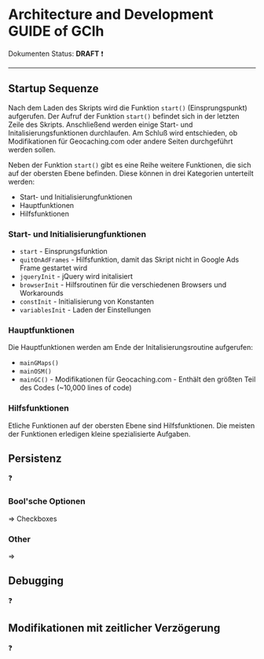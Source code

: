 # Architecture and Development GUIDE of GClh

Dokumenten Status:  **DRAFT** :exclamation:

---

## Startup Sequenze
Nach dem Laden des Skripts wird die Funktion ```start()``` (Einsprungspunkt) aufgerufen. Der Aufruf der Funktion ```start()``` befindet sich in der letzten Zeile des Skripts. Anschließend werden einige Start- und Initalisierungsfunktionen durchlaufen. Am Schluß wird entschieden, ob Modifikationen für Geocaching.com oder andere Seiten durchgeführt werden sollen.

Neben der Funktion ```start()```  gibt es eine Reihe weitere Funktionen, die sich auf der obersten Ebene befinden. Diese können in drei Kategorien unterteilt werden:
* Start- und Initialisierungfunktionen
* Hauptfunktionen
* Hilfsfunktionen

### Start- und Initialisierungfunktionen
* ```start``` - Einsprungsfunktion
* ```quitOnAdFrames``` - Hilfsfunktion, damit das Skript nicht in Google Ads Frame gestartet wird
* ```jqueryInit``` - jQuery wird initalisiert
* ```browserInit``` - Hilfsroutinen für die verschiedenen Browsers und Workarounds
* ```constInit```  - Initialisierung von Konstanten
* ```variablesInit``` - Laden der Einstellungen

### Hauptfunktionen
Die Hauptfunktionen werden am Ende der Initalisierungsroutine aufgerufen:
* ```mainGMaps()```
* ```mainOSM()```
* ```mainGC()``` - Modifikationen für Geocaching.com - Enthält den größten Teil des Codes (~10,000 lines of code)

### Hilfsfunktionen
Etliche Funktionen auf der obersten Ebene sind Hilfsfunktionen. Die meisten der Funktionen erledigen kleine spezialisierte Aufgaben.

## Persistenz
:question:
### Bool'sche Optionen
=> Checkboxes
### Other
=>

## Debugging
:question:

## Modifikationen mit zeitlicher Verzögerung
:question:
